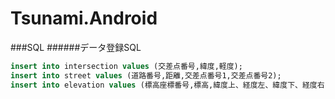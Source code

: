 Tsunami.Android
===============



###SQL
######データ登録SQL
```sql
insert into intersection values (交差点番号,緯度,軽度);
insert into street values (道路番号,距離,交差点番号1,交差点番号2);
insert into elevation values (標高座標番号,標高,緯度上、経度左、緯度下、経度右);
```
